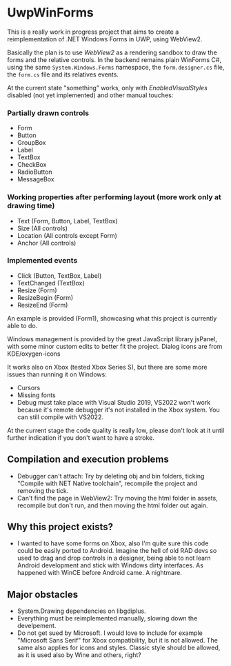 
# UwpWinForms

This is a really work in progress project that aims to create a reimplementation of .NET Windows Forms in UWP, using WebView2.

Basically the plan is to use *WebView2* as a rendering sandbox to draw the forms and the relative controls. In the backend remains plain WinForms C#, using the same `System.Windows.Forms` namespace, the `form.designer.cs` file, the `form.cs` file and its relatives events.

At the current state "something" works, only with *EnabledVisualStyles* disabled (not yet implemented) and other manual touches:

### Partially drawn controls
- Form
- Button
- GroupBox
- Label
- TextBox
- CheckBox
- RadioButton
- MessageBox

### Working properties after performing layout (more work only at drawing time)
- Text (Form, Button, Label, TextBox)
- Size (All controls)
- Location (All controls except Form)
- Anchor (All controls)

### Implemented events
- Click (Button, TextBox, Label)
- TextChanged (TextBox)
- Resize (Form)
- ResizeBegin (Form)
- ResizeEnd (Form)

An example is provided (Form1), showcasing what this project is currently able to do.

Windows management is provided by the great JavaScript library jsPanel, with some minor custom edits to better fit the project.
Dialog icons are from KDE/oxygen-icons

It works also on Xbox (tested Xbox Series S), but there are some more issues than running it on Windows:
- Cursors
- Missing fonts
- Debug must take place with Visual Studio 2019, VS2022 won't work because it's remote debugger it's not installed in the Xbox system. You can still compile with VS2022.

At the current stage the code quality is really low, please don't look at it until further indication if you don't want to have a stroke.

## Compilation and execution problems
- Debugger can't attach: Try by deleting obj and bin folders, ticking "Compile with NET Native toolchain", recompile the  project and removing the tick. 
- Can't find the page in WebView2: Try moving the html folder in assets, recompile but don't run, and then moving the html folder out again. 

## Why this project exists?
- I wanted to have some forms on Xbox, also I'm quite sure this code could be easily ported to Android. Imagine the hell of old RAD devs so used to drag and drop controls in a designer, being able to not learn Android development and stick with Windows dirty interfaces. As happened with WinCE before Android came. A nightmare. 

## Major obstacles
- System.Drawing dependencies on libgdiplus.
- Everything must be reimplemented manually, slowing down the develpement.
- Do not get sued by Microsoft. I would love to include for example "Microsoft Sans Serif" for Xbox compatibility, but it is not allowed. The same also applies for icons and styles. Classic style should be allowed, as it is used also by Wine and others, right?
